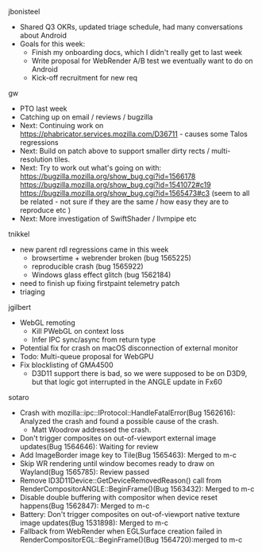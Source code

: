 jbonisteel
  * Shared Q3 OKRs, updated triage schedule, had many conversations about Android
  * Goals for this week:
    * Finish my onboarding docs, which I didn't really get to last week
    * Write proposal for WebRender A/B test we eventually want to do on Android 
    * Kick-off recruitment for new req

gw
 * PTO last week
 * Catching up on email / reviews / bugzilla
 * Next: Continuing work on https://phabricator.services.mozilla.com/D36711 - causes some Talos regressions
 * Next: Build on patch above to support smaller dirty rects / multi-resolution tiles.
 * Next: Try to work out what's going on with:
     https://bugzilla.mozilla.org/show_bug.cgi?id=1566178
     https://bugzilla.mozilla.org/show_bug.cgi?id=1541072#c19
     https://bugzilla.mozilla.org/show_bug.cgi?id=1565473#c3
     (seem to all be related - not sure if they are the same / how easy they are to reproduce etc )
 * Next: More investigation of SwiftShader / llvmpipe etc

tnikkel
  * new parent rdl regressions came in this week
    * browsertime + webrender broken (bug 1565225)
    * reproducible crash (bug 1565922)
    * Windows glass effect glitch (bug 1562184)
  * need to finish up fixing firstpaint telemetry patch
  * triaging

jgilbert
  * WebGL remoting
    * Kill PWebGL on context loss
    * Infer IPC sync/async from return type
  * Potential fix for crash on macOS disconnection of external monitor
  * Todo: Multi-queue proposal for WebGPU
  * Fix blocklisting of GMA4500
    * D3D11 support there is bad, so we were supposed to be on D3D9, but that logic got interrupted in the ANGLE update in Fx60

sotaro
  * Crash with mozilla::ipc::IProtocol::HandleFatalError(Bug 1562616): Analyzed the crash and found a possible cause of the crash.
    * Matt Woodrow addressed the crash.
  * Don't trigger composites on out-of-viewport external image updates(Bug 1564646): Waiting for review
  * Add ImageBorder image key to Tile(Bug 1565463): Merged to m-c
  * Skip WR rendering until window becomes ready to draw on Wayland(Bug 1565785): Review passed
  * Remove ID3D11Device::GetDeviceRemovedReason() call from RenderCompositorANGLE::BeginFrame()(Bug 1563432): Merged to m-c
  * Disable double buffering with compositor when device reset happens(Bug 1562847): Merged to m-c
  * Battery: Don't trigger composites on out-of-viewport native texture image updates(Bug 1531898): Merged to m-c
  * Fallback from WebRender when EGLSurface creation failed in RenderCompositorEGL::BeginFrame()(Bug 1564720):merged to m-c
